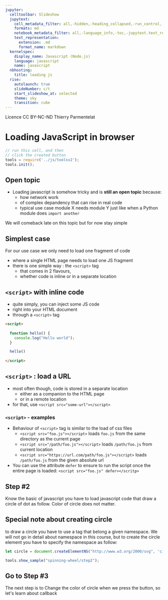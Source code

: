 ```yaml
---
jupyter:
  celltoolbar: Slideshow
  jupytext:
    cell_metadata_filter: all,-hidden,-heading_collapsed,-run_control,-trusted
    formats: md
    notebook_metadata_filter: all,-language_info,-toc,-jupytext.text_representation.jupytext_version,-jupytext.text_representation.format_version
    text_representation:
      extension: .md
      format_name: markdown
  kernelspec:
    display_name: Javascript (Node.js)
    language: javascript
    name: javascript
  nbhosting:
    title: loading js
  rise:
    autolaunch: true
    slideNumber: c/t
    start_slideshow_at: selected
    theme: sky
    transition: cube
---
```


<div class="licence">
<span>Licence CC BY-NC-ND</span>
<span>Thierry Parmentelat</span>
</div>

<!-- #region slideshow={"slide_type": ""} -->
# Loading JavaScript in browser
<!-- #endregion -->

```javascript
// run this cell, and then 
// click the created button
tools = require('../js/toolsv2');
tools.init();
```

<!-- #region slideshow={"slide_type": "slide"} -->
## Open topic
<!-- #endregion -->

* Loading javascript is somehow tricky and is **still an open topic** because: 
  * how network work
  * of complex depandency that can rise in real code 
  * typical use case module X needs module Y just like when a Python module does `import another`

We will comeback late on this topic but for now stay simple

<!-- #region slideshow={"slide_type": "slide"} -->
## Simplest case
<!-- #endregion -->

For our use case we only need to load one fragment of code

* where a single HTML page needs to load one JS fragment
* there is one simple way : the `<script>` tag
  * that comes in 2 flavours,
  * whether code is inline or in a separate location

<!-- #region slideshow={"slide_type": "slide"} -->
## `<script>` with inline code
<!-- #endregion -->

<!-- #region cell_style="center" -->
* quite simply, you can inject some JS code 
* right into your HTML document 
* through a `<script>` tag
<!-- #endregion -->

<!-- #region cell_style="center slideshow={"slide_type": ""} -->
```html
<script>
    
  function hello() {
    console.log("Hello world");
  }

  hello()
    
</script>
```
<!-- #endregion -->

<!-- #region slideshow={"slide_type": "slide"} -->
## `<script>` : load a URL
<!-- #endregion -->

* most often though, code is stored in a separate location
  * either as a companion to the HTML page
  * or in a remote location
* for that, use `<script src="some-url"></script>` 

<!-- #region slideshow={"slide_type": "slide"} -->
### `<script>` - examples
<!-- #endregion -->

<!-- #region slideshow={"slide_type": ""} -->
* Behaviour of `<script>` tag is similar to the load of css files
  * `<script src="foo.js"></script>` loads `foo.js` from the same directory as the current page
  * `<script src="/path/foo.js"></script>` loads `/path/foo.js` from current location
  * `<script src="https://url.com/path/foo.js"></script>` loads `/path/foo.js` from the given absolute url
* You can use the attribute `defer` to ensure to run the script once the entire page is loaded: `<script src="foo.js" defer></scritp>`
<!-- #endregion -->

<!-- #region slideshow={"slide_type": "slide"} -->
## Step #2

Know the basic of javascript you have to load javascript code that draw a circle of dot as follow. Color of circle does not matter.
<!-- #endregion -->

<!-- #region -->
## Special note about creating circle

to draw a circle you have to use a tag that belong a given namespace. We will not go in detail about namespace in this course, but to create the circle element you have to specify the namespace as follow:

```javascript
let circle = document.createElementNS("http://www.w3.org/2000/svg", 'circle');
```
<!-- #endregion -->

```javascript slideshow={"slide_type": "slide"}
tools.show_sample("spinning-wheel/step2");
```

<!-- #region slideshow={"slide_type": "slide"} -->
## Go to Step #3

The next step is to Change the color of circle when we press the button, so let's learn about callback
<!-- #endregion -->
